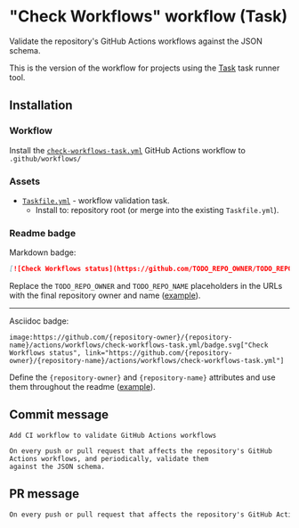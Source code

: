 # "Check Workflows" workflow (Task)

Validate the repository's GitHub Actions workflows against the JSON schema.

This is the version of the workflow for projects using the [Task](https://taskfile.dev/#/) task runner tool.

## Installation

### Workflow

Install the [`check-workflows-task.yml`](check-workflows-task.yml) GitHub Actions workflow to `.github/workflows/`

### Assets

- [`Taskfile.yml`](assets/check-workflows-task/Taskfile.yml) - workflow validation task.
  - Install to: repository root (or merge into the existing `Taskfile.yml`).

### Readme badge

Markdown badge:

```markdown
[![Check Workflows status](https://github.com/TODO_REPO_OWNER/TODO_REPO_NAME/actions/workflows/check-workflows-task.yml/badge.svg)](https://github.com/TODO_REPO_OWNER/TODO_REPO_NAME/actions/workflows/check-workflows-task.yml)
```

Replace the `TODO_REPO_OWNER` and `TODO_REPO_NAME` placeholders in the URLs with the final repository owner and name ([example](https://raw.githubusercontent.com/arduino-libraries/ArduinoIoTCloud/master/README.md)).

---

Asciidoc badge:

```adoc
image:https://github.com/{repository-owner}/{repository-name}/actions/workflows/check-workflows-task.yml/badge.svg["Check Workflows status", link="https://github.com/{repository-owner}/{repository-name}/actions/workflows/check-workflows-task.yml"]
```

Define the `{repository-owner}` and `{repository-name}` attributes and use them throughout the readme ([example](https://raw.githubusercontent.com/arduino-libraries/WiFiNINA/master/README.adoc)).

## Commit message

```
Add CI workflow to validate GitHub Actions workflows

On every push or pull request that affects the repository's GitHub Actions workflows, and periodically, validate them
against the JSON schema.
```

## PR message

```markdown
On every push or pull request that affects the repository's GitHub Actions workflows, and periodically, validate them against the JSON schema.
```
